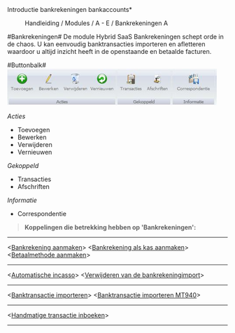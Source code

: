 <properties>
	<page>
		<title>Introductie bankrekeningen</title>
		<description>Introductie bankrekeningen</description>
		<context>bankaccounts*</context>
	</page>
	<menu>
		<position>Handleiding / Modules / A - E / Bankrekeningen </position> 
		<title>Introductie</title>
		<sort>A</sort>
	</menu>
</properties>

#Bankrekeningen#
De module Hybrid SaaS Bankrekeningen schept orde in de chaos. U kan eenvoudig banktransacties importeren en afletteren waardoor u altijd inzicht heeft in de openstaande en betaalde facturen.



#Buttonbalk#
![](images/bankrekening-buttonbalk.JPG)

*Acties*

- Toevoegen
- Bewerken
- Verwijderen
- Vernieuwen

*Gekoppeld*

- Transacties
- Afschriften

*Informatie*

- Correspondentie



> **Koppelingen die betrekking hebben op 'Bankrekeningen':**

----------

<[Bankrekening aanmaken](http://hybridsaas.support/pages/handleiding/modules/A-E/bankrekeningen/een-nieuwe-bankrekening-aanmaken)>
<[Bankrekening als kas aanmaken](http://hybridsaas.support/pages/handleiding/modules/A-E/bankrekeningen/de-kas-als-bankrekening-aanmaken)>
<[Betaalmethode aanmaken](http://hybridsaas.support/pages/handleiding/modules/A-E/bankrekeningen/een-betaalmethode-aanmaken)>

----------

<[Automatische incasso](http://hybridsaas.support/pages/handleiding/modules/A-E/bankrekeningen/automatische-incasso)>
<[Verwijderen van de bankrekeningimport](http://hybridsaas.support/pages/handleiding/modules/A-E/bankrekeningen/bankrekening-import-verwijderen)>

----------

<[Banktransactie importeren](http://hybridsaas.support/pages/handleiding/modules/A-E/bankrekeningen/banktransacties%20importeren)>
<[Banktransactie importeren MT940](http://hybridsaas.support/pages/handleiding/modules/A-E/bankrekeningen/banktransacties-importeren-mt940)>

----------
<[Handmatige transactie inboeken](http://hybridsaas.support/pages/handleiding/modules/A-E/bankrekeningen/handmatige-transacties-inboeken)>

----------
